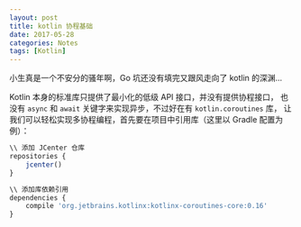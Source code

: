 ```yaml
---
layout: post
title: kotlin 协程基础
date: 2017-05-28
categories: Notes
tags: [Kotlin]
---
```


小生真是一个不安分的骚年啊，Go 坑还没有填完又跟风走向了 kotlin 的深渊...
  
Kotlin 本身的标准库只提供了最小化的低级 API 接口，并没有提供协程接口，
也没有 `async` 和 `await` 关键字来实现异步，不过好在有 `kotlin.coroutines` 库，
让我们可以轻松实现多协程编程，首先要在项目中引用库（这里以 Gradle 配置为例）：

```javascript
\\ 添加 JCenter 仓库
repositories {
    jcenter()
}

\\ 添加库依赖引用
dependencies {
    compile 'org.jetbrains.kotlinx:kotlinx-coroutines-core:0.16'
}
```